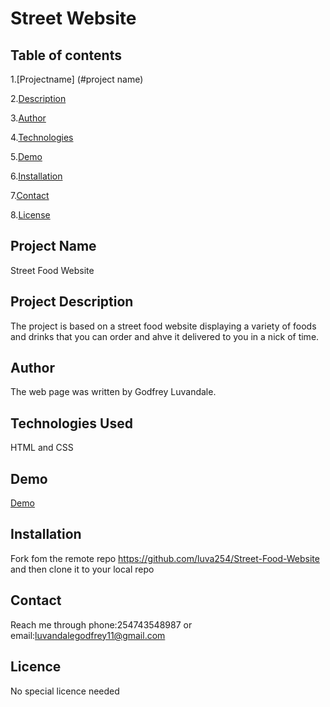 # Street Website
## Table of contents
1.[Projectname] (#project name)

2.[Description](#description)

3.[Author](#author)

4.[Technologies](#technologies)

5.[Demo](demo)

6.[Installation](#installation)

7.[Contact](#contact)

8.[License](#licence)



## Project Name
Street Food Website
## Project Description
The project is based on a street food website displaying a variety of foods and drinks that you can order and ahve it delivered to you in a nick of time.
## Author
The web page was written by Godfrey Luvandale.
## Technologies Used
HTML and CSS
## Demo
[Demo](https://github.com/luva254/Street-Food-Website)
## Installation
Fork fom the remote repo https://github.com/luva254/Street-Food-Website and then clone it to your local repo
## Contact
Reach me through phone:254743548987 or email:luvandalegodfrey11@gmail.com
## Licence
No special licence needed